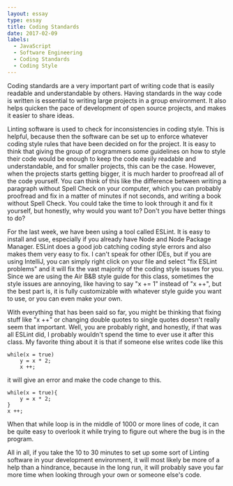 ```yaml
---
layout: essay
type: essay
title: Coding Standards
date: 2017-02-09
labels:
  - JavaScript
  - Software Engineering
  - Coding Standards
  - Coding Style
---
```


Coding standards are a very important part of writing code that is easily readable and understandable by others. Having standards in the way code is written is essential to writing large projects in a group environment. It also helps quicken the pace of development of open source projects, and makes it easier to share ideas. 

Linting software is used to check for inconsistencies in coding style. This is helpful, because then the software can be set up to enforce whatever coding style rules that have been decided on for the project. It is easy to think that giving the group of programmers some guidelines on how to style their code would be enough to keep the code easily readable and understandable, and for smaller projects, this can be the case. However, when the projects starts getting bigger, it is much harder to proofread all of the code yourself. You can think of this like the difference between writing a paragraph without Spell Check on your computer, which you can probably proofread and fix in a matter of minutes if not seconds, and writing a book without Spell Check. You could take the time to look through it and fix it yourself, but honestly, why would you want to? Don't you have better things to do? 

For the last week, we have been using a tool called ESLint. It is easy to install and use, especially if you already have Node and Node Package Manager. ESLint does a good job catching coding style errors and also makes them very easy to fix. I can't speak for other IDEs, but if you are using IntelliJ, you can simply right click on your file and select "fix ESLint problems" and it will fix the vast majority of the coding style issues for you. Since we are using the Air B&B style guide for this class, sometimes the style issues are annoying, like having to say "x += 1" instead of "x ++", but the best part is, it is fully customizable with whatever style guide you want to use, or you can even make your own.

With everything that has been said so far, you might be thinking that fixing stuff like "x ++" or changing double quotes to single quotes doesn't really seem that important. Well, you are probably right, and honestly, if that was all ESLint did, I probably wouldn't spend the time to ever use it after this class. My favorite thing about it is that if someone else writes code like this

	while(x = true)
		y = x * 2;
		x ++;

it will give an error and make the code change to this.

	while(x = true){
		y = x * 2; 
	}
	x ++; 

When that while loop is in the middle of 1000 or more lines of code, it can be quite easy to overlook it while trying to figure out where the bug is in the program. 

All in all, if you take the 10 to 30 minutes to set up some sort of Linting software in your development environment, it will most likely be more of a help than a hindrance, because in the long run, it will probably save you far more time when looking through your own or someone else's code. 
